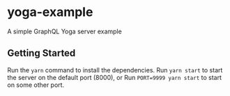 # yoga-example

A simple GraphQL Yoga server example

## Getting Started

Run the `yarn` command to install the dependencies.
Run `yarn start` to start the server on the default port (8000), or
Run `PORT=9999 yarn start` to start on some other port.
